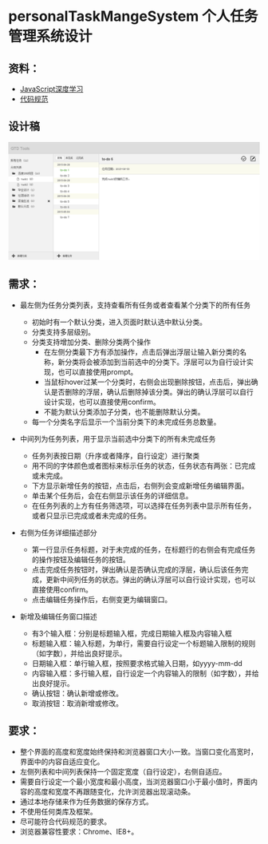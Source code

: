 # personalTaskMangeSystem 个人任务管理系统设计

## 资料：
- [JavaScript深度学习](https://github.com/baidu-ife/ife/tree/master/2015_spring/task/task0003)
- [代码规范](https://github.com/ecomfe/spec)

## 设计稿
![设计稿](files/design.png)

## 需求：
* 最左侧为任务分类列表，支持查看所有任务或者查看某个分类下的所有任务
    + 初始时有一个默认分类，进入页面时默认选中默认分类。
    + 分类支持多层级别。
    + 分类支持增加分类、删除分类两个操作
        - 在左侧分类最下方有添加操作，点击后弹出浮层让输入新分类的名称，新分类将会被添加到当前选中的分类下。浮层可以为自行设计实现，也可以直接使用prompt。
        - 当鼠标hover过某一个分类时，右侧会出现删除按钮，点击后，弹出确认是否删除的浮层，确认后删除掉该分类。弹出的确认浮层可以自行设计实现，也可以直接使用confirm。
        - 不能为默认分类添加子分类，也不能删除默认分类。
    + 每一个分类名字后显示一个当前分类下的未完成任务总数量。

* 中间列为任务列表，用于显示当前选中分类下的所有未完成任务
    + 任务列表按日期（升序或者降序，自行设定）进行聚类
    + 用不同的字体颜色或者图标来标示任务的状态，任务状态有两张：已完成或未完成。
    + 下方显示新增任务的按钮，点击后，右侧列会变成新增任务编辑界面。
    + 单击某个任务后，会在右侧显示该任务的详细信息。
    + 在任务列表的上方有任务筛选项，可以选择在任务列表中显示所有任务，或者只显示已完成或者未完成的任务。

* 右侧为任务详细描述部分
    + 第一行显示任务标题，对于未完成的任务，在标题行的右侧会有完成任务的操作按钮及编辑任务的按钮。
    + 点击完成任务按钮时，弹出确认是否确认完成的浮层，确认后该任务完成，更新中间列任务的状态。弹出的确认浮层可以自行设计实现，也可以直接使用confirm。
    + 点击编辑任务操作后，右侧变更为编辑窗口。

* 新增及编辑任务窗口描述
    + 有3个输入框：分别是标题输入框，完成日期输入框及内容输入框
    + 标题输入框：输入标题，为单行，需要自行设定一个标题输入限制的规则（如字数），并给出良好提示。
    + 日期输入框：单行输入框，按照要求格式输入日期，如yyyy-mm-dd
    + 内容输入框：多行输入框，自行设定一个内容输入的限制（如字数），并给出良好提示。
    + 确认按钮：确认新增或修改。
    + 取消按钮：取消新增或修改。

## 要求：

* 整个界面的高度和宽度始终保持和浏览器窗口大小一致。当窗口变化高宽时，界面中的内容自适应变化。
* 左侧列表和中间列表保持一个固定宽度（自行设定），右侧自适应。
* 需要自行设定一个最小宽度和最小高度，当浏览器窗口小于最小值时，界面内容的高度和宽度不再跟随变化，允许浏览器出现滚动条。
* 通过本地存储来作为任务数据的保存方式。
* 不使用任何类库及框架。
* 尽可能符合代码规范的要求。
* 浏览器兼容性要求：Chrome、IE8+。